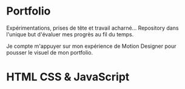 # Portfolio

Expérimentations, prises de tête et travail acharné...
Repository dans l'unique but d'évaluer mes progrès au fil du temps.

Je compte m'appuyer sur mon expérience de Motion Designer pour pousser le visuel de mon portfolio.

# HTML CSS & JavaScript